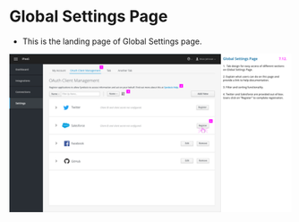 # Global Settings Page

- This is the landing page of Global Settings page.

![Landing Page](img/global_settings_page_1.png)
